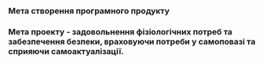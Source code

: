 ### Мета створення програмного продукту
### Мета проекту - задовольнення фізіологічних потреб та забезпечення безпеки, враховуючи потреби у самоповазі та сприяючи самоактуалізації.
